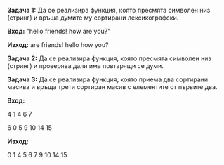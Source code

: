 **Задача 1:** Да се реализира функция, която пресмята символен низ (стринг) и връща думите му сортирани лексикографски.

**Вход:** "hello friends! how are you?" 

**Изход:** are friends! hello how you?

**Задача 2:** Да се реализира функция, която пресмята символен низ (стринг) и проверява дали има повтарящи се думи.

**Задача 3:** Да се реализира функция, която приема два сортирани масива и връща трети сортиран масив с елементите от първите два.

**Вход:** 

4
1 4 6 7

6
0 5 9 10 14 15

 **Изход:**
 
0 1 4 5 6 7 9 10 14 15
